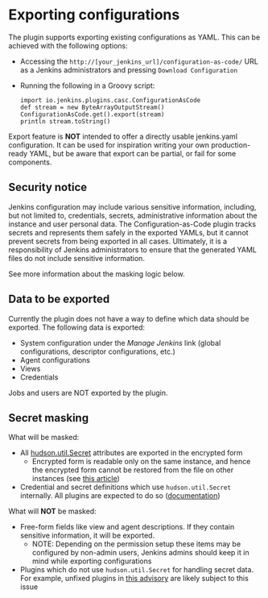 # Exporting configurations

The plugin supports exporting existing configurations as YAML.
This can be achieved with the following options:

* Accessing the `http://[your_jenkins_url]/configuration-as-code/` URL as a Jenkins administrators and pressing `Download Configuration`
* Running the following in a Groovy script:

      import io.jenkins.plugins.casc.ConfigurationAsCode
      def stream = new ByteArrayOutputStream()
      ConfigurationAsCode.get().export(stream)
      println stream.toString()

Export feature is **NOT** intended to offer a directly usable jenkins.yaml configuration. 
It can be used for inspiration writing your own production-ready YAML, but be aware that export can be partial, 
or fail for some components.

## Security notice

Jenkins configuration may include various sensitive information,
including, but not limited to, credentials, secrets, administrative information about the instance and user personal data.
The Configuration-as-Code plugin tracks secrets and represents them safely in the exported YAMLs,
but it cannot prevent secrets from being exported in all cases.
Ultimately, it is a responsibility of Jenkins administrators to ensure that the generated YAML files
do not include sensitive information.

See more information about the masking logic below.

## Data to be exported

Currently the plugin does not have a way to define which data should be exported.
The following data is exported:

* System configuration under the _Manage Jenkins_ link 
  (global configurations, descriptor configurations, etc.)
* Agent configurations
* Views
* Credentials

Jobs and users are NOT exported by the plugin.

## Secret masking

What will be masked:

* All [hudson.util.Secret](https://javadoc.jenkins-ci.org/hudson/util/Secret.html) attributes
  are exported in the encrypted form
  * Encrypted form is readable only on the same instance, 
    and hence the encrypted form cannot be restored from the file on other instances
    (see [this article](http://xn--thibaud-dya.fr/jenkins_credentials.html))
* Credential and secret definitions which use `hudson.util.Secret`
  internally. 
  All plugins are expected to do so ([documentation](https://jenkins.io/doc/developer/security/secrets/))
  
What will **NOT** be masked:

* Free-form fields like view and agent descriptions. 
  If they contain sensitive information, it will be exported.
  * NOTE: Depending on the permission setup these items may be configured by non-admin users,
    Jenkins admins should keep it in mind while exporting configurations
* Plugins which do not use `hudson.util.Secret` for handling secret data.
  For example, unfixed plugins in [this advisory](https://jenkins.io/security/advisory/2019-04-03/)
  are likely subject to this issue
